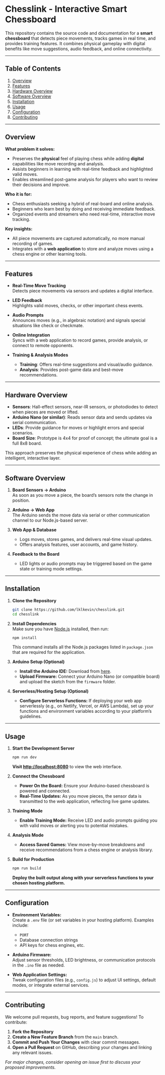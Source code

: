 # Chesslink - Interactive Smart Chessboard

This repository contains the source code and documentation for a **smart chessboard** that detects piece movements, tracks games in real time, and provides training features. It combines physical gameplay with digital benefits like move suggestions, audio feedback, and online connectivity.

---

## Table of Contents

1. [Overview](#overview)  
2. [Features](#features)  
3. [Hardware Overview](#hardware-overview)  
4. [Software Overview](#software-overview)  
5. [Installation](#installation)  
6. [Usage](#usage)  
7. [Configuration](#configuration)  
8. [Contributing](#contributing)
---

## Overview

**What problem it solves:**  
- Preserves the **physical** feel of playing chess while adding **digital** capabilities like move recording and analysis.  
- Assists beginners in learning with real-time feedback and highlighted valid moves.  
- Enables streamlined post-game analysis for players who want to review their decisions and improve.

**Who it is for:**  
- Chess enthusiasts seeking a hybrid of real-board and online analysis.  
- Beginners who learn best by doing and receiving immediate feedback.  
- Organized events and streamers who need real-time, interactive move tracking.

**Key insights:**  
- All piece movements are captured automatically, no more manual recording of games.  
- Integrates with a **web application** to store and analyze moves using a chess engine or other learning tools.

---

## Features

- **Real-Time Move Tracking**  
  Detects piece movements via sensors and updates a digital interface.

- **LED Feedback**  
  Highlights valid moves, checks, or other important chess events.

- **Audio Prompts**  
  Announces moves (e.g., in algebraic notation) and signals special situations like check or checkmate.

- **Online Integration**  
  Syncs with a web application to record games, provide analysis, or connect to remote opponents.

- **Training & Analysis Modes**  
  - **Training**: Offers real-time suggestions and visual/audio guidance.  
  - **Analysis**: Provides post-game data and best-move recommendations.

---

## Hardware Overview

- **Sensors**: Hall-effect sensors, near-IR sensors, or photodiodes to detect when pieces are moved or lifted.  
- **Arduino Nano (or similar)**: Reads sensor data and sends updates via serial communication.  
- **LEDs**: Provide guidance for moves or highlight errors and special scenarios.  
- **Board Size**: Prototype is 4x4 for proof of concept; the ultimate goal is a full 8x8 board.

This approach preserves the physical experience of chess while adding an intelligent, interactive layer.

---

## Software Overview

1. **Board Sensors → Arduino**  
   As soon as you move a piece, the board’s sensors note the change in position.

2. **Arduino → Web App**  
   The Arduino sends the move data via serial or other communication channel to our Node.js-based server.

3. **Web App & Database**  
   - Logs moves, stores games, and delivers real-time visual updates.  
   - Offers analysis features, user accounts, and game history.

4. **Feedback to the Board**  
   - LED lights or audio prompts may be triggered based on the game state or training mode settings.

---

## Installation

1. **Clone the Repository**  
   ```bash
   git clone https://github.com/lklkevin/chesslink.git
   cd chesslink

2. **Install Dependencies**  
   Make sure you have [Node.js](https://nodejs.org/) installed, then run:

   ```bash
   npm install
   ```

   This command installs all the Node.js packages listed in `package.json` that are required for the application.

3. **Arduino Setup (Optional)**  
   - **Install the Arduino IDE:** Download from [here](https://www.arduino.cc/en/software).  
   - **Upload Firmware:** Connect your Arduino Nano (or compatible board) and upload the sketch from the `firmware` folder.

4. **Serverless/Hosting Setup (Optional)**  
   - **Configure Serverless Functions:** If deploying your web app serverlessly (e.g., on Netlify, Vercel, or AWS Lambda), set up your functions and environment variables according to your platform’s guidelines.

---
## Usage

1. **Start the Development Server**  
   ```bash
   npm run dev
   ```
   **Visit [http://localhost:8080](http://localhost:8080)** to view the web interface.

2. **Connect the Chessboard**  
   - **Power On the Board:** Ensure your Arduino-based chessboard is powered and connected.  
   - **Real-Time Updates:** As you move pieces, the sensor data is transmitted to the web application, reflecting live game updates.

3. **Training Mode**  
   - **Enable Training Mode:** Receive LED and audio prompts guiding you with valid moves or alerting you to potential mistakes.

4. **Analysis Mode**  
   - **Access Saved Games:** View move-by-move breakdowns and receive recommendations from a chess engine or analysis library.

5. **Build for Production**  
   ```bash
   npm run build
   ```
   **Deploy the built output along with your serverless functions to your chosen hosting platform.**

---

## Configuration

- **Environment Variables:**  
  Create a `.env` file (or set variables in your hosting platform). Examples include:
  - `PORT`
  - Database connection strings
  - API keys for chess engines, etc.

- **Arduino Firmware:**  
  Adjust sensor thresholds, LED brightness, or communication protocols in the `.ino` file as needed.

- **Web Application Settings:**  
  Tweak configuration files (e.g., `config.js`) to adjust UI settings, default modes, or integrate external services.

---

## Contributing

We welcome pull requests, bug reports, and feature suggestions! To contribute:

1. **Fork the Repository**  
2. **Create a New Feature Branch** from the `main` branch.  
3. **Commit and Push Your Changes** with clear commit messages.  
4. **Open a Pull Request** on GitHub, describing your changes and linking any relevant issues.

*For major changes, consider opening an issue first to discuss your proposed improvements.*